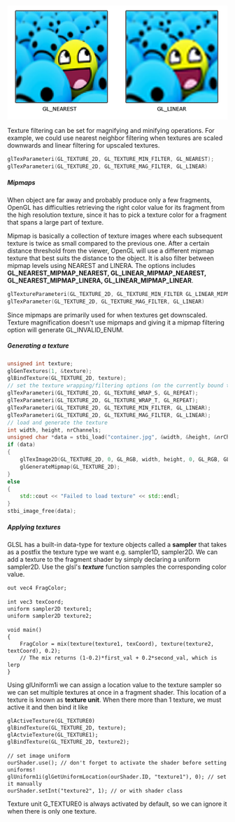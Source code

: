 ![avatar](..\image\texture_filtering.png)

Texture filtering can be set for magnifying and minifying operations. For example, we could use nearest neighbor filtering when textures are scaled downwards and linear filtering for upscaled textures.

```c++
glTexParameteri(GL_TEXTURE_2D, GL_TEXTURE_MIN_FILTER, GL_NEAREST);
glTexParameteri(GL_TEXTURE_2D, GL_TEXTURE_MAG_FILTER, GL_LINEAR)
```

##### Mipmaps

When object are far away and probably produce only a few fragments, OpenGL has difficulties retrieving the right color value for its fragment from the high resolution texture, since it has to pick a texture color for a fragment that spans a large part of texture.

Mipmap is basically a collection of texture images where each subsequent texture is twice as small compared to the previous one.  After a certain distance threshold from the viewer, OpenGL will use a different mipmap texture that best suits the distance to the object. It is also filter between mipmap levels using NEAREST and LINERA. The options includes **GL_NEAREST_MIPMAP_NEAREST, GL_LINEAR_MIPMAP_NEAREST, GL_NEAREST_MIPMAP_LINERA, GL_LINEAR_MIPMAP_LINEAR**.

```c++
glTextureParameteri(GL_TEXTURE_2D, GL_TEXTURE_MIN_FILTER GL_LINEAR_MIPMAP_LINEAR)
glTexParameter(GL_TEXTURE_2D, GL_TEXTURE_MAG_FILTER, GL_LINEAR)
```

Since mipmaps are primarily used for when textures get downscaled. Texture magnification doesn't use mipmaps and giving it a mipmap filtering option will generate GL_INVALID_ENUM.

##### Generating a texture

```c++
unsigned int texture;
glGenTextures(1, &texture);
glBindTexture(GL_TEXTURE_2D, texture);
// set the texture wrapping/filtering options (on the currently bound texture object)
glTexParameteri(GL_TEXTURE_2D, GL_TEXTURE_WRAP_S, GL_REPEAT);	
glTexParameteri(GL_TEXTURE_2D, GL_TEXTURE_WRAP_T, GL_REPEAT);
glTexParameteri(GL_TEXTURE_2D, GL_TEXTURE_MIN_FILTER, GL_LINEAR);
glTexParameteri(GL_TEXTURE_2D, GL_TEXTURE_MAG_FILTER, GL_LINEAR);
// load and generate the texture
int width, height, nrChannels;
unsigned char *data = stbi_load("container.jpg", &width, &height, &nrChannels, 0);
if (data)
{
    glTexImage2D(GL_TEXTURE_2D, 0, GL_RGB, width, height, 0, GL_RGB, GL_UNSIGNED_BYTE, data);
    glGenerateMipmap(GL_TEXTURE_2D);
}
else
{
    std::cout << "Failed to load texture" << std::endl;
}
stbi_image_free(data);
```

##### Applying textures

GLSL has a built-in data-type for texture objects called a **sampler** that takes as a postfix the texture type we want e.g. sampler1D, sampler2D. We can add a texture to the fragment shader by simply declaring a uniform sampler2D. Use the glsl's ***texture*** function samples the corresponding color value.

```
out vec4 FragColor;

int vec3 texCoord;
uniform sampler2D texture1;
uniform sampler2D texture2;

void main()
{
	FragColor = mix(texture(texture1, texCoord), texture(texture2, textCoord), 0.2);
	// The mix returns (1-0.2)*first_val + 0.2*second_val, which is lerp
}
```

Using glUniform1i we can assign a location value to the texture sampler so we can set multiple textures at once in a fragment shader. This location of a texture is known as **texture unit**.  When there more than 1 texture, we must active it and then bind it like

```
glActiveTexture(GL_TEXTURE0)
glBindTexture(GL_TEXTURE_2D, texture);
glActvieTexture(GL_TEXTURE1);
glBindTexture(GL_TEXTURE_2D, texture2);

// set image uniform
ourShader.use(); // don't forget to activate the shader before setting uniforms!  
glUniform1i(glGetUniformLocation(ourShader.ID, "texture1"), 0); // set it manually
ourShader.setInt("texture2", 1); // or with shader class
```

Texture unit G_TEXTURE0 is always activated by default, so we can ignore it when there is only one texture.